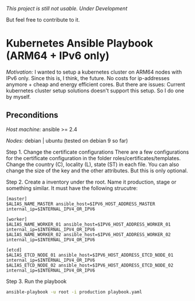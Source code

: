 *This project is still not usable. Under Development*

But feel free to contribute to it.

# Kubernetes Ansible Playbook (ARM64 + IPv6 only)

*Motivation:* I wanted to setup a kubernetes cluster on ARM64 nodes with IPv6 only. Since this is, I think, the future.
No costs for ip-addresses anymore + cheap and energy efficient cores. But there are issues: Current kubernetes cluster
setup solutions doesn't support this setup. So I do one by myself.

## Preconditions

*Host machine:*
ansible >= 2.4

*Nodes:*
debian | ubuntu (tested on debian 9 so far)


Step 1. Change the certificate configurations
There are a few configurations for the certificate configuration in the folder roles/certificates/templates.
Change the country (C), locality (L), state (ST) in each file. You can also change the size of the key and the other
attributes. But this is only optional.

Step 2. Create a inventory under the root. Name it production, stage or something similar. It must have the following
strucutre:

```
[master]
$ALIAS_NAME_MASTER ansible_host=$IPV6_HOST_ADDRESS_MASTER internal_ip=$INTERNAL_IPV4_OR_IPV6

[worker]
$ALIAS_NAME_WORKER_01 ansible_host=$IPV6_HOST_ADDRESS_WORKER_01 internal_ip=$INTERNAL_IPV4_OR_IPV6
$ALIAS_NAME_WORKER_02 ansible_host=$IPV6_HOST_ADDRESS_WORKER_02 internal_ip=$INTERNAL_IPV4_OR_IPV6

[etcd]
$ALIAS_ETCD_NODE_01 ansible_host=$IPV6_HOST_ADDRESS_ETCD_NODE_01 internal_ip=$INTERNAL_IPV4_OR_IPV6
$ALIAS_ETCD_NODE_02 ansible_host=$IPV6_HOST_ADDRESS_ETCD_NODE_02 internal_ip=$INTERNAL_IPV4_OR_IPV6
```


Step 3. Run the playbook

```bash
ansible-playbook -u root -i production playbook.yaml
```
